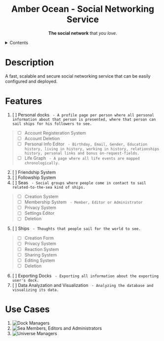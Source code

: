 <p align="center">
  <h1 align="center"> Amber Ocean - Social Networking Service </h1>
</p>

<p align="center">
  <b>The social network</b> that <i>you love</i>.
</p>

<details>
 <summary>Contents</summary>

 - [Description](#description)
 - [Features](#features)
 - [Use Cases](#use-cases)
</details>

# Description
A fast, scalable and secure social networking service that can be easily configured and deployed.

# Features
1. [ ] Personal docks ` - A profile page per person where all personal information about that person is presented, where that person can sail ships for his followers to see.`
> - [ ] Account Registeration System
> - [ ] Account Deletion
> - [ ] Personal Info Editor ` - Birthday, Email, Gender, Education history, living in history, working in history, relationships history, personal links and bonus on-request-fields.`
> - [ ] Life Graph ` - A page where all life events are mapped chronologically.`
2. [ ] Friendship System
3. [ ] Followship System
4. [ ] Seas ` - Social groups where people come in contact to sail related-to-the-sea kind of ships.`
> - [ ] Creation System
> - [ ] Membership System ` - Member, Editor or Administrator`
> - [ ] Privacy System
> - [ ] Settings Editor
> - [ ] Deletion
5. [ ] Ships ` - Thoughts that people sail for the world to see.`
> - [ ] Creation Form
> - [ ] Privacy System
> - [ ] Reaction System
> - [ ] Sharing System
> - [ ] Editing System
> - [ ] Deletion
6. [ ] Exporting Docks ` - Exporting all information about the exporting user's dock.`
7. [ ] Data Analyzation and Visualization ` - Analyzing the database and visualizing its data.`

# Use Cases
1. ![Dock Managers](use-cases/dock-use-case.png?raw=true)
2. ![Sea Members, Editors and Administrators](use-cases/sea-use-case.png?raw=true)
3. ![Universe Managers](use-cases/universe-use-case.png?raw=true)
